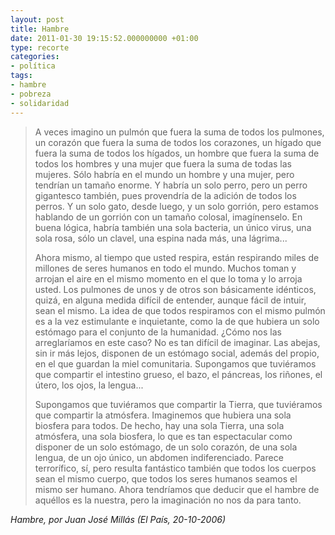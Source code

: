 ```yaml
---
layout: post
title: Hambre
date: 2011-01-30 19:15:52.000000000 +01:00
type: recorte
categories:
- política
tags:
- hambre
- pobreza
- solidaridad
---
```

<blockquote>A veces imagino un pulmón que fuera la suma de todos los pulmones, un corazón que fuera la suma de todos los corazones, un hígado que fuera la suma de todos los hígados, un hombre que fuera la suma de todos los hombres y una mujer que fuera la suma de todas las mujeres. Sólo habría en el mundo un hombre y una mujer, pero tendrían un tamaño enorme. Y habría un solo perro, pero un perro gigantesco también, pues provendría de la adición de todos los perros. Y un solo gato, desde luego, y un solo gorrión, pero estamos hablando de un gorrión con un tamaño colosal, imagínenselo. En buena lógica, habría también una sola bacteria, un único virus, una sola rosa, sólo un clavel, una espina nada más, una lágrima...</p>
<p>Ahora mismo, al tiempo que usted respira, están respirando miles de millones de seres humanos en todo el mundo. Muchos toman y arrojan el aire en el mismo momento en el que lo toma y lo arroja usted. Los pulmones de unos y de otros son básicamente idénticos, quizá, en alguna medida difícil de entender, aunque fácil de intuir, sean el mismo. La idea de que todos respiramos con el mismo pulmón es a la vez estimulante e inquietante, como la de que hubiera un solo estómago para el conjunto de la humanidad. ¿Cómo nos las arreglaríamos en este caso? No es tan difícil de imaginar. Las abejas, sin ir más lejos, disponen de un estómago social, además del propio, en el que guardan la miel comunitaria. Supongamos que tuviéramos que compartir el intestino grueso, el bazo, el páncreas, los riñones, el útero, los ojos, la lengua...</p>
<p>Supongamos que tuviéramos que compartir la Tierra, que tuviéramos que compartir la atmósfera. Imaginemos que hubiera una sola biosfera para todos. De hecho, hay una sola Tierra, una sola atmósfera, una sola biosfera, lo que es tan espectacular como disponer de un solo estómago, de un solo corazón, de una sola lengua, de un ojo único, un abdomen indiferenciado. Parece terrorífico, sí, pero resulta fantástico también que todos los cuerpos sean el mismo cuerpo, que todos los seres humanos seamos el mismo ser humano. Ahora tendríamos que deducir que el hambre de aquéllos es la nuestra, pero la imaginación no nos da para tanto.</p></blockquote>
<p><span style="font-style: italic;">Hambre, por Juan José Millás (El País, 20-10-2006)</span></p>
<p></p>
